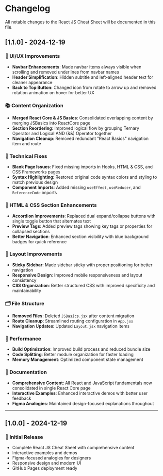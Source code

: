 # Changelog

All notable changes to the React JS Cheat Sheet will be documented in this file.

## [1.1.0] - 2024-12-19

### 🎨 UI/UX Improvements
- **Navbar Enhancements**: Made navbar items always visible when scrolling and removed underlines from navbar names
- **Header Simplification**: Hidden subtitle and left-aligned header text for cleaner appearance
- **Back to Top Button**: Changed icon from rotate to arrow up and removed rotation animation on hover for better UX

### 📚 Content Organization
- **Merged React Core & JS Basics**: Consolidated overlapping content by merging JSBasics into ReactCore page
- **Section Reordering**: Improved logical flow by grouping Ternary Operator and Logical AND (&&) Operator together
- **Navigation Cleanup**: Removed redundant "React Basics" navigation item and route

### 🔧 Technical Fixes
- **Blank Page Issues**: Fixed missing imports in Hooks, HTML & CSS, and CSS Frameworks pages
- **Syntax Highlighting**: Restored original code syntax colors and styling to match previous design
- **Component Imports**: Added missing `useEffect`, `useReducer`, and `ReferenceCode` imports

### 🎯 HTML & CSS Section Enhancements
- **Accordion Improvements**: Replaced dual expand/collapse buttons with single toggle button that alternates text
- **Preview Tags**: Added preview tags showing key tags or properties for collapsed sections
- **Better Navigation**: Enhanced section visibility with blue background badges for quick reference

### 📱 Layout Improvements
- **Sticky Sidebar**: Made sidebar sticky with proper positioning for better navigation
- **Responsive Design**: Improved mobile responsiveness and layout consistency
- **CSS Organization**: Better structured CSS with improved specificity and maintainability

### 🗂️ File Structure
- **Removed Files**: Deleted `JSBasics.jsx` after content migration
- **Route Cleanup**: Streamlined routing configuration in `App.jsx`
- **Navigation Updates**: Updated `Layout.jsx` navigation items

### 🚀 Performance
- **Build Optimization**: Improved build process and reduced bundle size
- **Code Splitting**: Better module organization for faster loading
- **Memory Management**: Optimized component state management

### 📖 Documentation
- **Comprehensive Content**: All React and JavaScript fundamentals now consolidated in single React Core page
- **Interactive Examples**: Enhanced interactive demos with better user feedback
- **Figma Analogies**: Maintained design-focused explanations throughout

---

## [1.0.0] - 2024-12-19

### 🎉 Initial Release
- Complete React JS Cheat Sheet with comprehensive content
- Interactive examples and demos
- Figma-focused analogies for designers
- Responsive design and modern UI
- GitHub Pages deployment ready 